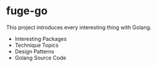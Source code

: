 # fuge-go


This project introduces every interesting thing with Golang. 


* Interesting Packages
* Technique Topics
* Design Patterns
* Golang Source Code

